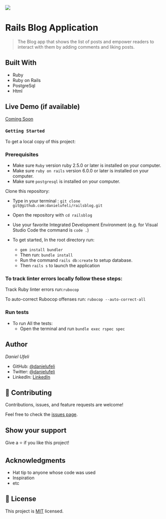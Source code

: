 ![](https://img.shields.io/badge/Microverse-blueviolet)

# Rails Blog Application

> The Blog app that shows the list of posts and empower readers to interact with them by adding comments and liking posts.


## Built With

- Ruby
- Ruby on Rails
- PostgreSql
- Html

## Live Demo (if available)

[Coming Soon](#)


### `Getting Started`

To get a local copy of this project:

### Prerequisites

* Make sure `Ruby` version ruby 2.5.0 or later is installed on your computer.
* Make sure `ruby on rails` version 6.0.0 or later is installed on your computer.
* Make sure `postgresql` is installed on your computer.

Clone this repository:
   * Type in your terminal : `git clone git@github.com:danielufeli/railsblog.git`

- Open the repository with `cd railsblog`
- Use your favorite Integrated Development Environment (e.g. for Visual Studio Code the command is `code .`)

- To get started, In the root directory run:
   * `gem install bundler`
   * Then run: `bundle install`
   * Run the command `rails db:create` to setup database.
   * Then `rails s` to launch the application


### To track linter errors locally follow these steps:  

Track Ruby linter errors run:`rubocop`

To auto-correct Rubocop offenses run: `rubocop --auto-correct-all` 


### Run tests
- To run All the tests:
   * Open the terminal and run `bundle exec rspec spec`

## Author

*Daniel Ufeli*

- GitHub: [@danielufeli](https://github.com/danielufeli)
- Twitter: [@danielufeli](https://twitter.com/danielufeli)
- LinkedIn: [LinkedIn](https://linkedin.com/in/danielcode)

## 🤝 Contributing

Contributions, issues, and feature requests are welcome!

Feel free to check the [issues page](../../issues/).

## Show your support

Give a ⭐️ if you like this project!

## Acknowledgments

- Hat tip to anyone whose code was used
- Inspiration
- etc

## 📝 License

This project is [MIT](./MIT.md) licensed.
